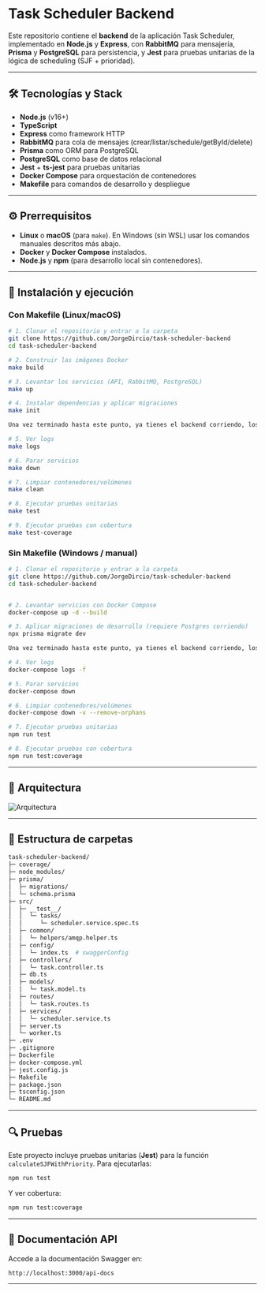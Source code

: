 # Task Scheduler Backend

Este repositorio contiene el **backend** de la aplicación Task Scheduler, implementado en **Node.js** y **Express**, con **RabbitMQ** para mensajería, **Prisma** y **PostgreSQL** para persistencia, y **Jest** para pruebas unitarias de la lógica de scheduling (SJF + prioridad).

---

## 🛠️ Tecnologías y Stack

* **Node.js** (v16+)
* **TypeScript**
* **Express** como framework HTTP
* **RabbitMQ** para cola de mensajes (crear/listar/schedule/getById/delete)
* **Prisma** como ORM para PostgreSQL
* **PostgreSQL** como base de datos relacional
* **Jest** + **ts-jest** para pruebas unitarias
* **Docker Compose** para orquestación de contenedores
* **Makefile** para comandos de desarrollo y despliegue

---

## ⚙️ Prerrequisitos

* **Linux** o **macOS** (para `make`).
  En Windows (sin WSL) usar los comandos manuales descritos más abajo.
* **Docker** y **Docker Compose** instalados.
* **Node.js** y **npm** (para desarrollo local sin contenedores).

---

## 🚀 Instalación y ejecución

### Con Makefile (Linux/macOS)

```bash
# 1. Clonar el repositorio y entrar a la carpeta
git clone https://github.com/JorgeDircio/task-scheduler-backend
cd task-scheduler-backend

# 2. Construir las imágenes Docker
make build

# 3. Levantar los servicios (API, RabbitMQ, PostgreSQL)
make up

# 4. Instalar dependencias y aplicar migraciones
make init

Una vez terminado hasta este punto, ya tienes el backend corriendo, los demas pasos son opcionales.

# 5. Ver logs
make logs

# 6. Parar servicios
make down

# 7. Limpiar contenedores/volúmenes
make clean

# 8. Ejecutar pruebas unitarias
make test

# 9. Ejecutar pruebas con cobertura
make test-coverage
```

### Sin Makefile (Windows / manual)

```bash
# 1. Clonar el repositorio y entrar a la carpeta
git clone https://github.com/JorgeDircio/task-scheduler-backend
cd task-scheduler-backend


# 2. Levantar servicios con Docker Compose
docker-compose up -d --build

# 3. Aplicar migraciones de desarrollo (requiere Postgres corriendo)
npx prisma migrate dev

Una vez terminado hasta este punto, ya tienes el backend corriendo, los demas pasos son opcionales.

# 4. Ver logs
docker-compose logs -f

# 5. Parar servicios
docker-compose down

# 6. Limpiar contenedores/volúmenes
docker-compose down -v --remove-orphans

# 7. Ejecutar pruebas unitarias
npm run test

# 8. Ejecutar pruebas con cobertura
npm run test:coverage
```

---

## 📐 Arquitectura

![Arquitectura](https://i.postimg.cc/FzhL7mfz/Diagrama-Arquitectura-backend-tasks.png)



---

## 📂 Estructura de carpetas

```bash
task-scheduler-backend/
├─ coverage/
├─ node_modules/
├─ prisma/
│  ├─ migrations/
│  └─ schema.prisma
├─ src/
│  ├─ __test__/
│  │  └─ tasks/
│  │     └─ scheduler.service.spec.ts
│  ├─ common/
│  │  └─ helpers/amqp.helper.ts
│  ├─ config/
│  │  └─ index.ts  # swaggerConfig
│  ├─ controllers/
│  │  └─ task.controller.ts
│  ├─ db.ts
│  ├─ models/
│  │  └─ task.model.ts
│  ├─ routes/
│  │  └─ task.routes.ts
│  ├─ services/
│  │  └─ scheduler.service.ts
│  ├─ server.ts
│  └─ worker.ts
├─ .env
├─ .gitignore
├─ Dockerfile
├─ docker-compose.yml
├─ jest.config.js
├─ Makefile
├─ package.json
├─ tsconfig.json
└─ README.md
```

---

## 🔍 Pruebas

Este proyecto incluye pruebas unitarias (**Jest**) para la función `calculateSJFWithPriority`. Para ejecutarlas:

```bash
npm run test
```

Y ver cobertura:

```bash
npm run test:coverage
```

---

## 📖 Documentación API

Accede a la documentación Swagger en:

```
http://localhost:3000/api-docs
```

---